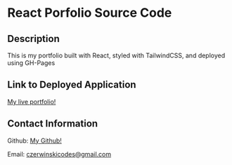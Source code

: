 # React Porfolio Source Code

## Description

This is my portfolio built with React, styled with TailwindCSS, and deployed using GH-Pages

## Link to Deployed Application
[My live portfolio!](https://jonkhunkle.github.io/reactportfolio/)

## Contact Information 
Github: [My Github!](https://github.com/JonkHunkle)

Email: czerwinskicodes@gmail.com
